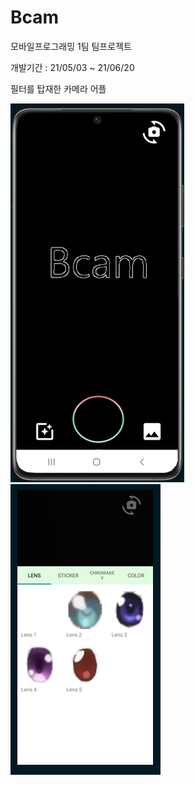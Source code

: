 # Bcam

모바일프로그래밍 1팀 팀프로젝트

개발기간 : 21/05/03 ~ 21/06/20

필터를 탑재한 카메라 어플

<img src="1.png">
<img src="2.png">
